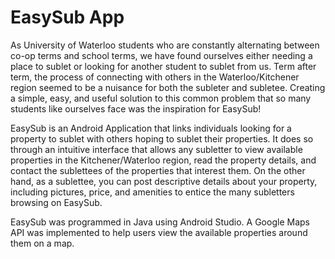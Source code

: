 <h1>EasySub App</h1>
<p>As University of Waterloo students who are constantly alternating between co-op terms and school terms, we have found ourselves either needing a place to sublet or looking for another student to sublet from us. Term after term, the process of connecting with others in the Waterloo/Kitchener region seemed to be a nuisance for both the subleter and subletee. Creating a simple, easy, and useful solution to this common problem that so many students like ourselves face was the inspiration for EasySub!</p>
<p>EasySub is an Android Application that links individuals looking for a property to sublet with others hoping to sublet their properties. It does so through an intuitive interface that allows any subletter to view available properties in the Kitchener/Waterloo region, read the property details, and contact the sublettees of the properties that interest them. On the other hand, as a sublettee, you can post descriptive details about your property, including pictures, price, and amenities to entice the many subletters browsing on EasySub.</p>
<p>EasySub was programmed in Java using Android Studio. A Google Maps API was implemented to help users view the available properties around them on a map.</p>
